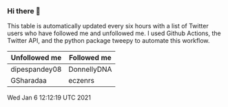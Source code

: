 ### Hi there 👋

This table is automatically updated every six hours with a list of Twitter users who have followed me and unfollowed me. I used Github Actions, the Twitter API, and the python package tweepy to automate this workflow.

| Unfollowed me |  Followed me |
| --- | --- |
|dipespandey08|DonnellyDNA|
|GSharadaa|eczenrs|
Wed Jan  6 12:12:19 UTC 2021
